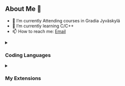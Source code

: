 ## About Me 👋

- 🔭 I’m currently Attending courses in Gradia Jyväskylä
- 🌱 I’m currently learning C/C++
- 📫 How to reach me: [Email](mailto:gr275825@gradia.fi)

<details>
<summary>

### Coding Languages

</summary>

- C/C++ -> Learning.<br>
- C# -> "Basics" and some more.<vr>
- Python -> Basics.<br>
- Java -> Few times touched.<br>
- HTML5 -> Basics and some more.<br>
- Rust -> Never Touched.<br>
- Swift -> Never Touched.<br>
- Go -> Never Touched.<br>
- PHP -> Never Touched.<br>
- JavaScript -> Basics.<br>
- SQL -> Basics.<br>
</details>

<details>
<summary>

### My Extensions

</summary>

- 498.cppplayground<br>
- aaron-bond.better-comments<br>
- abusaidm.html-snippets<br>
- adpyke.codesnap<br>
- adriano-markovic.c-cpp-makefile-project<br>
- adrianwilczynski.namespace<br>
- aeschli.vscode-css-formatter<br>
- aessoft.aessoft-class-autocomplete<br>
- akamud.vscode-javascript-snippet-pack<br>
- alefragnani.bookmarks<br>
- alefragnani.project-manager<br>
- alexdima.copy-relative-path<br>
- alfish.godot-files<br>
- altamkp.godot-docs-vscode-csharp<br>
- altamkp.godot-snippets-vscode-csharp<br>
- amlovey.shaderlabvscodefree<br>
- anderseandersen.html-class-suggestions<br>
- andys8.jest-snippets<br>
- batatop.terminal-auto-rename<br>
- bianxianyang.htmlplay<br>
- bmewburn.vscode-intelephense-client<br>
- bradlc.vscode-tailwindcss<br>
- bretdoyle.javascript-extensions-pack---js-essentials<br>
- bysabi.prettier-vscode-standard<br>
- cantonios.project-templates<br>
- cesium.gltf-vscode<br>
- clinyong.vscode-css-modules<br>
- cmstead.js-codeformer<br>
- codezombiech.gitignore<br>
- coenraads.bracket-pair-colorizer-2<br>
- compulim.compulim-vscode-closetag<br>
- craigthomas.supersharp<br>
- daiyy.quick-html-previewer<br>
- danielpinto8zz6.c-cpp-project-generator<br>
- davidanson.vscode-markdownlint<br>
- dbaeumer.vscode-eslint<br>
- devhijazi.devhijazi-minimalist<br>
- devsense.composer-php-vscode<br>
- devsense.intelli-php-vscode<br>
- devsense.phptools-vscode<br>
- devsense.profiler-php-vscode<br>
- dfranx.shadered<br>
- dionannd.tokyo-night-ported-nvim<br>
- donjayamanne.githistory<br>
- dotjoshjohnson.xml<br>
- dracula-theme.theme-dracula<br>
- drcika.apc-extension<br>
- eamodio.gitlens<br>
- ecmel.vscode-html-css<br>
- eddiedover.gdscript-formatter-linter<br>
- editorconfig.editorconfig<br>
- entuent.fira-code-nerd-font<br>
- eppz.eppz-code<br>
- esbenp.prettier-vscode<br>
- evgeniypetukhov.dark-low-contrast<br>
- extr0py.vscode-relative-line-numbers<br>
- fabriciohod.unity-dev-pack<br>
- felipecaputo.git-project-manager<br>
- figma.figma-vscode-extension<br>
- firsttris.vscode-jest-runner<br>
- formulahendry.auto-close-tag<br>
- formulahendry.auto-complete-tag<br>
- formulahendry.auto-rename-tag<br>
- formulahendry.code-runner<br>
- franneck94.vscode-c-cpp-config<br>
- fudge.auto-using<br>
- geequlim.godot-javascript-debug<br>
- geequlim.godot-tools<br>
- george-alisson.html-preview-vscode<br>
- github.vscode-pull-request-github<br>
- godofavacyn.gdshader-lsp<br>
- grapecity.gc-excelviewer<br>
- gro-david.bluloco-godot<br>
- gruntfuggly.todo-tree<br>
- hb432.prettier-eslint-typescript<br>
- hbenl.vscode-test-explorer<br>
- hnw.vscode-auto-open-markdown-preview<br>
- icrawl.discord-vscode<br>
- inferrinizzard.prettier-sql-vscode<br>
- jakewilson.vscode-picture<br>
- janisdd.vscode-edit-csv<br>
- jasonamartin.unity-game-dev-bundle<br>
- jchannon.csharpextensions<br>
- jeff-hykin.polacode-2019<br>
- jinxdash.prettier-rust<br>
- jjkim.gdscript<br>
- johnpapa.vscode-peacock<br>
- jorgeserrano.vscode-csharp-snippets<br>
- junstyle.php-cs-fixer<br>
- k--kato.docomment<br>
- kaysonwu.cpptask<br>
- kisstkondoros.vscode-codemetrics<br>
- kleber-swf.unity-code-snippets<br>
- l7ssha.tag-inserter<br>
- lionize.unity-snippets-modified<br>
- littlefoxteam.vscode-python-test-adapter<br>
- lolkush.quickstart<br>
- mangrimen.mgcb-editor<br>
- marechal-dev.html5-template-snippet<br>
- marnix.peacock<br>
- masira1327.nvim-tree<br>
- mechanicalflower.gamedev-pack<br>
- mehedidracula.php-namespace-resolver<br>
- mgmcdermott.vscode-language-babel<br>
- mhutchie.git-graph<br>
- michelemelluso.code-beautifier<br>
- miguelsolorio.min-theme<br>
- miguelsolorio.symbols<br>
- mikeschulze.gdunit3<br>
- mindpathtechnologylimited.code-error-lens<br>
- ms-azuretools.vscode-docker<br>
- ms-dotnettools.csdevkit<br>
- ms-dotnettools.csharp<br>
- ms-dotnettools.vscode-dotnet-runtime<br>
- ms-python.debugpy<br>
- ms-python.python<br>
- ms-python.vscode-pylance<br>
- ms-vscode.cmake-tools<br>
- ms-vscode.cpptools<br>
- ms-vscode.cpptools-extension-pack<br>
- ms-vscode.cpptools-themes<br>
- ms-vscode.js-debug-nightly<br>
- ms-vscode.makefile-tools<br>
- ms-vscode.mono-debug<br>
- ms-vscode.test-adapter-converter<br>
- ms-vscode.vscode-typescript-next<br>
- ms-vsliveshare.vsliveshare<br>
- naumovs.color-highlight<br>
- neikeq.godot-csharp-vscode<br>
- numso.prettier-standard-vscode<br>
- oderwat.indent-rainbow<br>
- omthemes.omthemes<br>
- orta.vscode-jest<br>
- passionkind.prettier-vscode-with-tabs<br>
- pixl.unity-toolbox<br>
- pkief.material-icon-theme<br>
- pnp.polacode<br>
- pranaygp.vscode-css-peek<br>
- prasadbobby.auto-rename-tag<br>
- primafuture.open-php-html-js-in-browser<br>
- prisma.prisma<br>
- ptd.vscode-unitymeta<br>
- pucelle.vscode-css-navigation<br>
- r88.monogame<br>
- rajeshroyal896.extended-html5-boilerplate<br>
- rangav.vscode-thunder-client<br>
- remimarsal.prettier-now<br>
- revrenlove.c-sharp-utilities<br>
- rifi2k.format-html-in-php<br>
- ritwickdey.liveserver<br>
- rvest.vs-code-prettier-eslint<br>
- ryu1kn.partial-diff<br>
- sburg.vscode-javascript-booster<br>
- shakarule.godottools<br>
- sidthesloth.html5-boilerplate<br>
- slevesque.shader<br>
- sophisticode.php-formatter<br>
- sporiley.css-auto-prefix<br>
- standard.vscode-standard<br>
- streetsidesoftware.code-spell-checker<br>
- streetsidesoftware.code-spell-checker-win32<br>
- swashata.beautiful-ui<br>
- tabnine.tabnine-vscode<br>
- taodongwu.ejs-snippets<br>
- thegirishagarwal.html5resetcss<br>
- timgjones.hlsltools<br>
- tobiah.unity-tools<br>
- tombonnike.vscode-status-bar-format-toggle<br>
- twxs.cmake<br>
- tyriar.sort-lines<br>
- unity.unity-debug<br>
- usernamehw.errorlens<br>
- vadimcn.vscode-lldb<br>
- visualstudioexptteam.intellicode-api-usage-examples<br>
- visualstudioexptteam.vscodeintellicode<br>
- visualstudiotoolsforunity.vstuc<br>
- vscjava.vscode-java-dependency<br>
- vscode-icons-team.vscode-icons<br>
- vsls-contrib.codetour<br>
- waderyan.gitblame<br>
- walkme.html5-extension-pack<br>
- wallabyjs.quokka-vscode<br>
- wayou.vscode-todo-highlight<br>
- whtouche.vscode-js-console-utils<br>
- wmaurer.change-case<br>
- woberg.godot-dotnet-tools<br>
- wscats.eno<br>
- wscats.html-snippets<br>
- xdebug.php-debug<br>
- xdebug.php-pack<br>
- xuangeaha.just-enough-git<br>
- yclepticstudios.unity-snippets<br>
- zobo.php-intellisense<br>
- </details>
